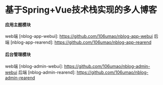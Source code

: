 # 基于Spring+Vue技术栈实现的多人博客



#### 应用主题模块
web端
[nblog-app-webui]: https://github.com/106umao/nblog-app-webui
后端
[nblog-app-rearend]: https://github.com/106umao/nblog-app-rearend

#### 后台管理模块
web端
[nblog-admin-webui]: https://github.com/106umao/nblog-admin-webui
后端
[nblog-admin-rearend]: https://github.com/106umao/nblog-admin-rearend

